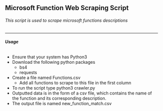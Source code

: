 ## Microsoft Function Web Scraping Script
###### This script is used to scrape microsoft functions descriptions 
-----------
###### **Usage**
- Ensure that your system has Python3
- Download the following python packages
    - bs4
    - requests
- Create a file named Functions.csv
    - Add all functions to scrape to this file in the first column
- To run the script type python3 crawler.py
- Outputted data is in the form of a csv file, which contains the name of the function and its corresponding description.
- The output file is named new_function_match.csv
